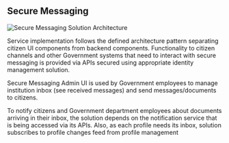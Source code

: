 ## Secure Messaging

![Secure Messaging Solution Architecture](/images/secure-messaging-solution-architecture.png)

Service implementation follows the defined architecture pattern separating citizen UI components from
backend components. Functionality to citizen channels and other Government systems that need to interact
with secure messaging is provided via APIs secured using appropriate identity management solution.

Secure Messaging Admin UI is used by Government employees to manage institution inbox (see received
messages) and send messages/documents to citizens.

To notify citizens and Government department employees about documents arriving in their inbox, the solution
depends on the notification service that is being accessed via its APIs. Also, as each profile needs its inbox, solution subscribes to profile changes feed from profile management
